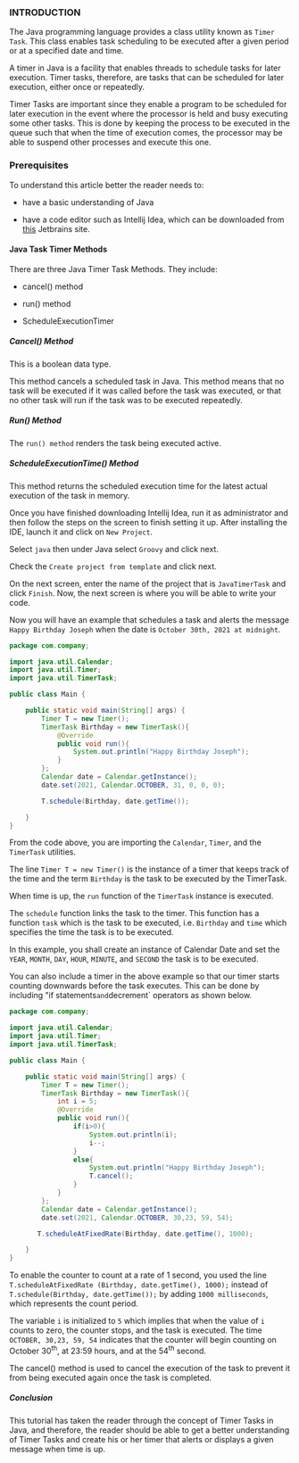### INTRODUCTION

The Java programming language provides a class utility known as `Timer Task`. This class enables task scheduling to be executed after a given period or at a specified date and time.

A timer in Java is a facility that enables threads to schedule tasks for later execution. Timer tasks, therefore, are tasks that can be scheduled for later execution, either once or repeatedly.

Timer Tasks are important since they enable a program to be scheduled for later execution in the event where the processor is held and busy executing some other tasks. This is done by keeping the process to be executed in the queue such that when the time of execution comes, the processor may be able to suspend other processes and execute this one.

### Prerequisites

To understand this article better the reader needs to:

- have a basic understanding of Java

- have a code editor such as Intellij Idea, which can be downloaded from [this](https://www.jetbrains.com/idea/download/#section=windows) Jetbrains site.

#### Java Task Timer Methods

There are three Java Timer Task Methods. They include:

- cancel() method

- run() method

- ScheduleExecutionTimer

##### Cancel() Method

This is a boolean data type.

This method cancels a scheduled task in Java. This method means that no task will be executed if it was called before the task was executed, or that no other task will run if the task was to be executed repeatedly.

##### Run() Method

The `run() method` renders the task being executed active.

##### ScheduleExecutionTime() Method

This method returns the scheduled execution time for the latest actual execution of the task in memory.

Once you have finished downloading Intellij Idea, run it as administrator and then follow the steps on the screen to finish setting it up. After installing the IDE, launch it and click on `New Project`.

Select `java`  then under Java select `Groovy` and click next.

Check the `Create project from template` and click next.

On the next screen, enter the name of the project that is `JavaTimerTask` and click `Finish`. Now, the next screen is where you will be able to write your code.

Now you will have an example that schedules a task and alerts the message `Happy Birthday Joseph` when the date is `October 30th, 2021 at midnight`.

```JAVA
package com.company;

import java.util.Calendar;
import java.util.Timer;
import java.util.TimerTask;

public class Main {

    public static void main(String[] args) {
        Timer T = new Timer();
        TimerTask Birthday = new TimerTask(){
            @Override
            public void run(){
                System.out.println("Happy Birthday Joseph");
            }
        };
        Calendar date = Calendar.getInstance();
        date.set(2021, Calendar.OCTOBER, 31, 0, 0, 0);

        T.schedule(Birthday, date.getTime());

    }
}
```

From the code above, you are importing the `Calendar`, `Timer`, and the `TimerTask` utilities.

The line `Timer T = new Timer()` is the instance of a timer that keeps track of the time and the term `Birthday` is the task to be executed by the TimerTask.

When time is up, the `run` function of the `TimerTask` instance is executed.

The `schedule` function links the task to the timer. This function has a function `task` which is the task to be executed, i.e. `Birthday` and `time` which specifies the time the task is to be executed.

In this example, you shall create an instance of Calendar Date and set the `YEAR`, `MONTH`, `DAY`, `HOUR`, `MINUTE`, and `SECOND` the task is to be executed.

You can also include a timer in the above example so that our timer starts counting downwards before the task executes. This can be done by including "if statements` and `decrement` operators as shown below.

```JAVA
package com.company;

import java.util.Calendar;
import java.util.Timer;
import java.util.TimerTask;

public class Main {

    public static void main(String[] args) {
        Timer T = new Timer();
        TimerTask Birthday = new TimerTask(){
            int i = 5;
            @Override
            public void run(){
                if(i>0){
                    System.out.println(i);
                    i--;
                }
                else{
                    System.out.println("Happy Birthday Joseph");
                    T.cancel();
                }
            }
        };
        Calendar date = Calendar.getInstance();
        date.set(2021, Calendar.OCTOBER, 30,23, 59, 54);

       T.scheduleAtFixedRate(Birthday, date.getTime(), 1000);

    }
}
```

To enable the counter to count at a rate of 1 second, you used the line `T.scheduleAtFixedRate (Birthday, date.getTime(), 1000);` instead of `T.schedule(Birthday, date.getTime());` by adding `1000 milliseconds`, which represents the count period.

The variable `i` is initialized to `5` which implies that when the value of `i` counts to zero, the counter stops, and the task is executed. The time `OCTOBER, 30,23, 59, 54` indicates that the counter will begin counting on October 30<sup>th</sup>, at 23:59 hours, and at the 54<sup>th</sup> second.

The cancel() method is used to cancel the execution of the task to prevent it from being executed again once the task is completed.

##### Conclusion

This tutorial has taken the reader through the concept of Timer Tasks in Java, and therefore, the reader should be able to get a better understanding of Timer Tasks and create his or her timer that alerts or displays a given message when time is up.
